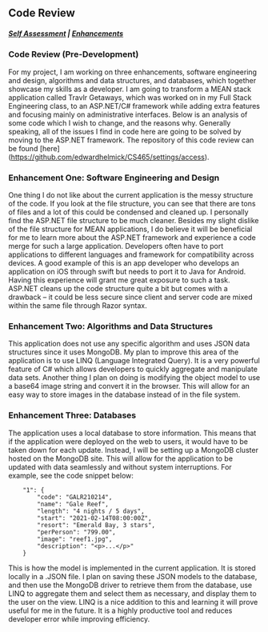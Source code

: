 ## Code Review

##### [Self Assessment](https://edwardhelmick.github.io/index.html) | [Enhancements](https://edwardhelmick.github.io/Enhancements.html)

### Code Review (Pre-Development)
For my project, I am working on three enhancements, software engineering and design, algorithms and data structures, and databases, which together showcase my skills as a developer. I am going to transform a MEAN stack application called Travlr Getaways, which was worked on in my Full Stack Engineering class, to an ASP.NET/C# framework while adding extra features and focusing mainly on administrative interfaces. Below is an analysis of some code which I wish to change, and the reasons why. Generally speaking, all of the issues I find in code here are going to be solved by moving to the ASP.NET framework. The repository of this code review can be found [here]
(https://github.com/edwardhelmick/CS465/settings/access). 

### Enhancement One: Software Engineering and Design

One thing I do not like about the current application is the messy structure of the code. If you look at the file structure, you can see that there are tons of files and a lot of this could be condensed and cleaned up. I personally find the ASP.NET file structure to be much cleaner. Besides my slight dislike of the file structure for MEAN applications, I do believe it will be beneficial for me to learn more about the ASP.NET framework and experience a code merge for such a large application. Developers often have to port applications to different languages and framework for compatibility across devices. A good example of this is an app developer who develops an application on iOS through swift but needs to port it to Java for Android. Having this experience will grant me great exposure to such a task. ASP.NET cleans up the code structure quite a bit but comes with a drawback – it could be less secure since client and server code are mixed within the same file through Razor syntax.  

### Enhancement Two: Algorithms and Data Structures

This application does not use any specific algorithm and uses JSON data structures since it uses MongoDB. My plan to improve this area of the application is to use LINQ (Language Integrated Query). It is a very powerful feature of C# which allows developers to quickly aggregate and manipulate data sets. Another thing I plan on doing is modifying the object model to use a base64 image string and convert it in the browser. This will allow for an easy way to store images in the database instead of in the file system.
### Enhancement Three: Databases

The application uses a local database to store information. This means that if the application were deployed on the web to users, it would have to be taken down for each update. Instead, I will be setting up a MongoDB cluster hosted on the MongoDB site. This will allow for the application to be updated with data seamlessly and without system interruptions. For example, see the code snippet below:
```
    "1": {
        "code": "GALR210214",
        "name": "Gale Reef",
        "length": "4 nights / 5 days",
        "start": "2021-02-14T08:00:00Z",
        "resort": "Emerald Bay, 3 stars",
        "perPerson": "799.00",
        "image": "reef1.jpg",
        "description": "<p>...</p>"
    }
```
This is how the model is implemented in the current application. It is stored locally in a .JSON file. I plan on saving these JSON models to the database, and then use the MongoDB driver to retrieve them from the database, use LINQ to aggregate them and select them as necessary, and display them to the user on the view. LINQ is a nice addition to this and learning it will prove useful for me in the future. It is a highly productive tool and reduces developer error while improving efficiency. 
    

